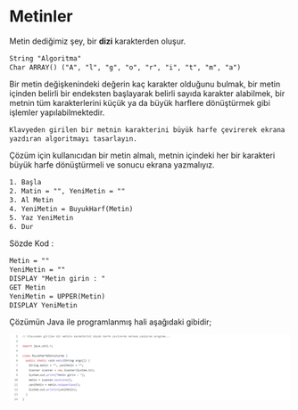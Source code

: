 # Metinler

Metin dediğimiz şey, bir **dizi** karakterden oluşur.
```
String "Algoritma"
Char ARRAY() ("A", "l", "g", "o", "r", "i", "t", "m", "a")
```
Bir metin değişkenindeki değerin kaç karakter olduğunu bulmak, bir metin içinden belirli bir endeksten başlayarak belirli sayıda karakter alabilmek, bir metnin tüm karakterlerini küçük ya da büyük harflere dönüştürmek gibi işlemler yapılabilmektedir.
```
Klavyeden girilen bir metnin karakterini büyük harfe çevirerek ekrana yazdıran algoritmayı tasarlayın.
```
Çözüm için kullanıcıdan bir metin almalı, metnin içindeki her bir karakteri büyük harfe dönüştürmeli ve sonucu ekrana yazmalıyız.
```
1. Başla
2. Matin = "", YeniMetin = ""
3. Al Metin
4. YeniMetin = BuyukHarf(Metin)
5. Yaz YeniMetin
6. Dur
```

Sözde Kod :
```
Metin = ""
YeniMetin = ""
DISPLAY "Metin girin : "
GET Metin
YeniMetin = UPPER(Metin)
DISPLAY YeniMetin
```
Çözümün Java ile programlanmış hali aşağıdaki gibidir;

![gorsel](https://github.com/SenaOzcn/Algoritma/blob/MIT-License/Diziler%26Metinler%26Koleksiyonlar/Metinler/Images/BuyukHarfeDonusturme.png)
